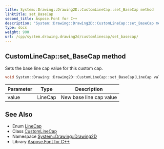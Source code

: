 ```yaml
---
title: System::Drawing::Drawing2D::CustomLineCap::set_BaseCap method
linktitle: set_BaseCap
second_title: Aspose.Font for C++
description: 'System::Drawing::Drawing2D::CustomLineCap::set_BaseCap method. Sets the base line cap value for this custom cap in C++.'
type: docs
weight: 900
url: /cpp/system.drawing.drawing2d/customlinecap/set_basecap/
---
```

## CustomLineCap::set_BaseCap method


Sets the base line cap value for this custom cap.

```cpp
void System::Drawing::Drawing2D::CustomLineCap::set_BaseCap(LineCap value)
```


| Parameter | Type | Description |
| --- | --- | --- |
| value | LineCap | New base line cap value |

## See Also

* Enum [LineCap](../../linecap/)
* Class [CustomLineCap](../)
* Namespace [System::Drawing::Drawing2D](../../)
* Library [Aspose.Font for C++](../../../)
